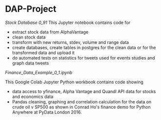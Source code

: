 # DAP-Project

_Stock Database 0_91_
This Jupyter notebook contains code for
- extract stock data from AlphaVantage
- clean stock data
- transform with new returns, stdev, volume and range data
- create databases, create tables in postgres for the clean data or for the transformed data and upload it
- do automated tests on statistics for tweets used for events studies and graph data tweets

_Finance_Data_Example_0_1.ipynb_

This Google Colab Jupyter Python workbook contains code showing

- data access to yfinance, Alpha Vantage and Quandl API data for stocks and economics data
- Pandas cleaning, graphing and correlation calculation for the data on crude oil v SP500 as shown in Conrad Ho's finance demo for Python Anywhere at PyData London 2016.  
